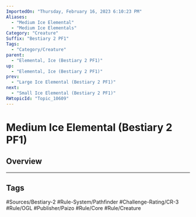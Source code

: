 ```yaml
---
ImportedOn: "Thursday, February 16, 2023 6:10:23 PM"
Aliases:
  - "Medium Ice Elemental"
  - "Medium Ice Elementals"
Category: "Creature"
Suffix: "Bestiary 2 PF1"
Tags:
  - "Category/Creature"
parent:
  - "Elemental, Ice (Bestiary 2 PF1)"
up:
  - "Elemental, Ice (Bestiary 2 PF1)"
prev:
  - "Large Ice Elemental (Bestiary 2 PF1)"
next:
  - "Small Ice Elemental (Bestiary 2 PF1)"
RWtopicId: "Topic_10609"
---
```

# Medium Ice Elemental (Bestiary 2 PF1)
## Overview

---
## Tags
#Sources/Bestiary-2 #Rule-System/Pathfinder #Challenge-Rating/CR-3 #Rule/OGL #Publisher/Paizo #Rule/Core #Rule/Creature

